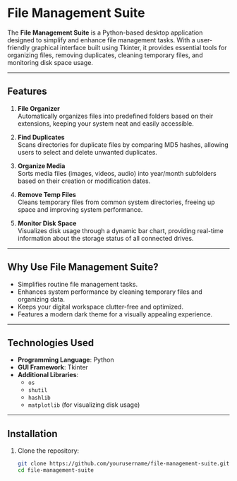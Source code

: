 # File Management Suite

The **File Management Suite** is a Python-based desktop application designed to simplify and enhance file management tasks. With a user-friendly graphical interface built using Tkinter, it provides essential tools for organizing files, removing duplicates, cleaning temporary files, and monitoring disk space usage.

---

## Features

1. **File Organizer**  
   Automatically organizes files into predefined folders based on their extensions, keeping your system neat and easily accessible.

2. **Find Duplicates**  
   Scans directories for duplicate files by comparing MD5 hashes, allowing users to select and delete unwanted duplicates.

3. **Organize Media**  
   Sorts media files (images, videos, audio) into year/month subfolders based on their creation or modification dates.

4. **Remove Temp Files**  
   Cleans temporary files from common system directories, freeing up space and improving system performance.

5. **Monitor Disk Space**  
   Visualizes disk usage through a dynamic bar chart, providing real-time information about the storage status of all connected drives.

---

## Why Use File Management Suite?

- Simplifies routine file management tasks.  
- Enhances system performance by cleaning temporary files and organizing data.  
- Keeps your digital workspace clutter-free and optimized.  
- Features a modern dark theme for a visually appealing experience.  

---

## Technologies Used

- **Programming Language**: Python  
- **GUI Framework**: Tkinter  
- **Additional Libraries**:  
  - `os`  
  - `shutil`  
  - `hashlib`  
  - `matplotlib` (for visualizing disk usage)  

---

## Installation

1. Clone the repository:  
   ```bash
   git clone https://github.com/yourusername/file-management-suite.git
   cd file-management-suite
